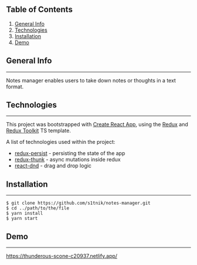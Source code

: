 ## Table of Contents
1. [General Info](#general-info)
2. [Technologies](#technologies)
3. [Installation](#installation)
4. [Demo](#demo)
## General Info
***
Notes manager enables users to take down notes or thoughts in a text format. 
## Technologies
***

This project was bootstrapped with [Create React App](https://github.com/facebook/create-react-app), using the [Redux](https://redux.js.org/) and [Redux Toolkit](https://redux-toolkit.js.org/) TS template.

A list of technologies used within the project:

* [redux-persist](https://github.com/rt2zz/redux-persist) - persisting the state of the app
* [redux-thunk](https://github.com/reduxjs/redux-thunk) - async mutations inside redux
* [react-dnd](https://github.com/react-dnd/react-dnd) - drag and drop logic
## Installation
***
```
$ git clone https://github.com/s1tnik/notes-manager.git
$ cd ../path/to/the/file
$ yarn install
$ yarn start
```
## Demo
***
https://thunderous-scone-c20937.netlify.app/

